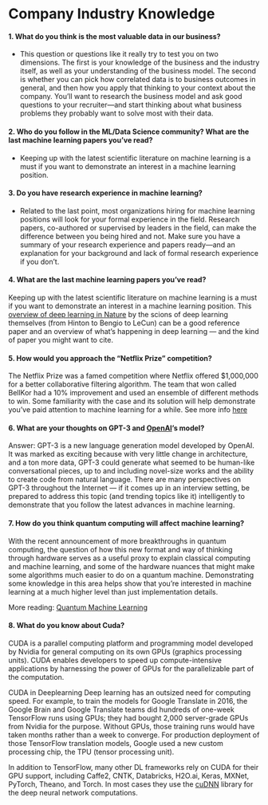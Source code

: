 # Company Industry Knowledge


#### 1. What do you think is the most valuable data in our business?
- This question or questions like it really try to test you on two dimensions. The first is your knowledge of the business and the industry itself, as well as your understanding of the business model. The second is whether you can pick how correlated data is to business outcomes in general, and then how you apply that thinking to your context about the company. You’ll want to research the business model and ask good questions to your recruiter—and start thinking about what business problems they probably want to solve most with their data.

#### 2. Who do you follow in the ML/Data Science community? What are the last machine learning papers you’ve read?
 - Keeping up with the latest scientific literature on machine learning is a must if you want to demonstrate an interest in a machine learning position.

#### 3. Do you have research experience in machine learning?
 - Related to the last point, most organizations hiring for machine learning positions will look for your formal experience in the field. Research papers, co-authored or supervised by leaders in the field, can make the difference between you being hired and not. Make sure you have a summary of your research experience and papers ready—and an explanation for your background and lack of formal research experience if you don’t.

#### 4. What are the last machine learning papers you’ve read?
Keeping up with the latest scientific literature on machine learning is a must if you want to demonstrate an interest in a machine learning position. This [overview of deep learning in Nature](http://www.cs.toronto.edu/~hinton/absps/NatureDeepReview.pdf) by the scions of deep learning themselves (from Hinton to Bengio to LeCun) can be a good reference paper and an overview of what’s happening in deep learning — and the kind of paper you might want to cite.

#### 5. How would you approach the “Netflix Prize” competition?
The Netflix Prize was a famed competition where Netflix offered $1,000,000 for a better collaborative filtering algorithm. The team that won called BellKor had a 10% improvement and used an ensemble of different methods to win. Some familiarity with the case and its solution will help demonstrate you’ve paid attention to machine learning for a while. See more info [here](https://en.wikipedia.org/wiki/Netflix_Prize)

#### 6. What are your thoughts on GPT-3 and [OpenAI](https://openai.com/)’s model?
Answer: GPT-3 is a new language generation model developed by OpenAI. It was marked as exciting because with very little change in architecture, and a ton more data, GPT-3 could generate what seemed to be human-like conversational pieces, up to and including novel-size works and the ability to create code from natural language. There are many perspectives on GPT-3 throughout the Internet — if it comes up in an interview setting, be prepared to address this topic (and trending topics like it) intelligently to demonstrate that you follow the latest advances in machine learning.


#### 7. How do you think quantum computing will affect machine learning?
With the recent announcement of more breakthroughs in quantum computing, the question of how this new format and way of thinking through hardware serves as a useful proxy to explain classical computing and machine learning, and some of the hardware nuances that might make some algorithms much easier to do on a quantum machine. Demonstrating some knowledge in this area helps show that you’re interested in machine learning at a much higher level than just implementation details.

More reading: [Quantum Machine Learning](https://arxiv.org/abs/1611.09347)


#### 8. What do you know about Cuda?
CUDA is a parallel computing platform and programming model developed by Nvidia for general computing on its own GPUs (graphics processing units). CUDA enables developers to speed up compute-intensive applications by harnessing the power of GPUs for the parallelizable part of the computation.

CUDA in Deeplearning
Deep learning has an outsized need for computing speed. For example, to train the models for Google Translate in 2016, the Google Brain and Google Translate teams did hundreds of one-week TensorFlow runs using GPUs; they had bought 2,000 server-grade GPUs from Nvidia for the purpose. Without GPUs, those training runs would have taken months rather than a week to converge. For production deployment of those TensorFlow translation models, Google used a new custom processing chip, the TPU (tensor processing unit).

In addition to TensorFlow, many other DL frameworks rely on CUDA for their GPU support, including Caffe2, CNTK, Databricks, H2O.ai, Keras, MXNet, PyTorch, Theano, and Torch. In most cases they use the [cuDNN](https://developer.nvidia.com/cudnn) library for the deep neural network computations. 
